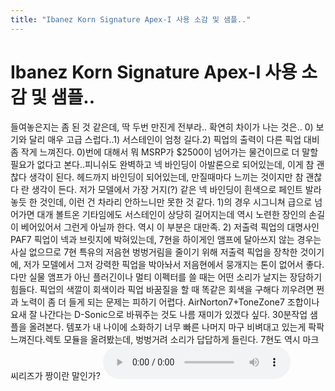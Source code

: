```yaml
---
title: "Ibanez Korn Signature Apex-I 사용 소감 및 샘플.."
---
```

# Ibanez Korn Signature Apex-I 사용 소감 및 샘플..

들여놓은지는 좀 된 것 같은데, 딱 두번 만진게 전부라..
확연히 차이가 나는 것은..
0) 보기와 달리 매우 고급 스럽다..1) 서스테인이 엄청 길다.2) 픽업의 출력이 다른 픽업 대비 좀 작게 느껴진다.
0)번에 대해서 뭐 MSRP가 $2500이 넘어가는 물건이므로 더 말할 필요가 없다고 본다..피니쉬도 완벽하고 넥 바인딩이 아발론으로 되어있는데, 이게 참 괜찮다 생각이 된다. 헤드까지 바인딩이 되어있는데, 만질때마다 느끼는 것이지만 참 괜찮다 란 생각이 든다. 저가 모델에서 가장 거지(?) 같은 넥 바인딩이 흰색으로 페인트 발라놓듯 한 것인데, 이런 건 차라리 안하느니만 못한 것 같다. 
1)의 경우 시그니쳐 급으로 넘어가면 대개 볼트온 기타임에도 서스테인이 상당히 길어지는데 역시 노련한 장인의 손길이 베어있어서 그런게 아닐까 한다. 역시 이 부분은 대만족.
2) 저출력 픽업의 대명사인 PAF7 픽업이 넥과 브릿지에 박혀있는데, 7현을 하이게인 앰프에 달아쓰지 않는 경우는 사실 없으므로 7현 특유의 저음현 벙벙거림을 줄이기 위해 저출력 픽업을 장착한 것이기에, 저가 모델에서 그저 강력한 픽업을 박아놔서 저음현에서 뭉개지는 톤이 없어서 좋다. 다만 실물 앰프가 아닌 플러긴이나 멀티 이펙터를 쓸 때는 어떤 소리가 날지는 장담하기 힘들다. 픽업의 색깔이 회색이라 픽업 바꿈질을 할 때 똑같은 회색을 구해다 끼우려면 쩐과 노력이 좀 더 들게 되는 문제는 피하기 어렵다.
AirNorton7+ToneZone7 조합이나 요새 잘 나간다는 D-Sonic으로 바꿔주는 것도 나름 재미가 있겠다 싶다. 
30분작업 샘플을 올려본다. 템포가 내 나이에 소화하기 너무 빠른 나머지 마구 비벼대고 있는게 팍팍 느껴진다.렉토 모듈을 올려봤는데, 벙벙거려 소리가 답답하게 들린다. 7현도 역시 마크씨리즈가 짱이란 말인가?
![audio](a24d8c44521214f1856932671f5fed4a.mp3)



